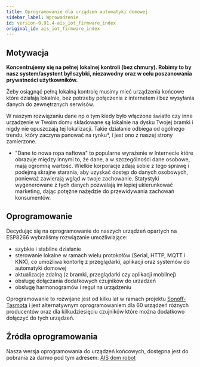 ```yaml
---
title: Oprogramowanie dla urządzeń automatyki domowej
sidebar_label: Wprowadzenie
id: version-0.91.4-ais_iot_firmware_index
original_id: ais_iot_firmware_index
---
```


## Motywacja

**Koncentrujemy się na pełnej lokalnej kontroli (bez chmury). Robimy to by nasz system/asystent był szybki, niezawodny oraz w celu poszanowania prywatności użytkowników.**

Żeby osiągnąć pełną lokalną kontrolę musimy mieć urządzenia końcowe które działają lokalnie, bez potrzeby połączenia z internetem i bez wysyłania danych do zewnętrznych serwisów.

W naszym rozwiązaniu dane np o tym kiedy było włączone światło czy inne urzadzenie w Twoim domu składowane są lokalnie na dysku Twojej bramki i nigdy nie opuszczają tej lokalizacji. Takie działanie odbiega od ogólnego trendu, który zaczyna panować na rynku*, i jest ono z naszej strony zamierzone.

* "Dane to nowa ropa naftowa" to popularne wyrażenie w Internecie które obrazuje między innymi to, że dane, a w szczególności dane osobowe, mają ogromną wartość. Wielkie korporacje zdają sobie z tego sprawę i podejmą skrajne starania, aby uzyskać dostęp do danych osobowych, ponieważ zawierają wgląd w twoje zachowanie. Statystyki wygenerowane z tych danych pozwalają im lepiej ukierunkować marketing, dając potężne nażędzie do przewidywania zachowań konsumentów.


## Oprogramowanie

Decydując się na oprogramowanie do naszych urządzeń  opartych na ESP8266 wybraliśmy rozwiązanie umożliwiające:

- szybkie i stabilne działanie
- sterowanie lokalne w ramach wielu protokołów (Serial, HTTP, MQTT i KNX), co umożliwa kontorlę z przeglądarki, aplikacji oraz systemów do automatyki domowej
- aktualizacje zdalną (z bramki, przeglądarki czy aplikacji mobilnej)
- obsługę dołączania dodatkowych czujników do urzadzeń
- obsługę harmonogramów i reguł na urządzeniu


Oprogramowanie to rozwijane jest od kilku lat w ramach projektu [Sonoff-Tasmota](https://github.com/arendst/Sonoff-Tasmota) i jest alternatywnym oprogramowaniem dla 60 urządzeń różnych producentów oraz dla kilkudziesięciu czujników które można dodatkowo dołączyć do tych urządzeń.


## Źródła oprogramowania

Nasza wersja oprogramowania do urządzeń końcowych, dostępna jest do pobrania za darmo pod tym adresem:
[AIS dom robot](https://github.com/sviete/AIS-DOM-ROBOT)
